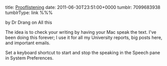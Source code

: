 title: [Prooflistening](http://www.leancrew.com/all-this/2011/06/prooflistening/)
date: 2011-06-30T23:51:00+0000
tumblr: 7099683938
tumblrType: link
%%%

by Dr Drang on All this

The idea is to check your writing by having your Mac speak the text. I've been doing this forever; I use it for all my University reports, big posts here, and important emails.

Set a keyboard shortcut to start and stop the speaking in the Speech pane in System Preferences.
